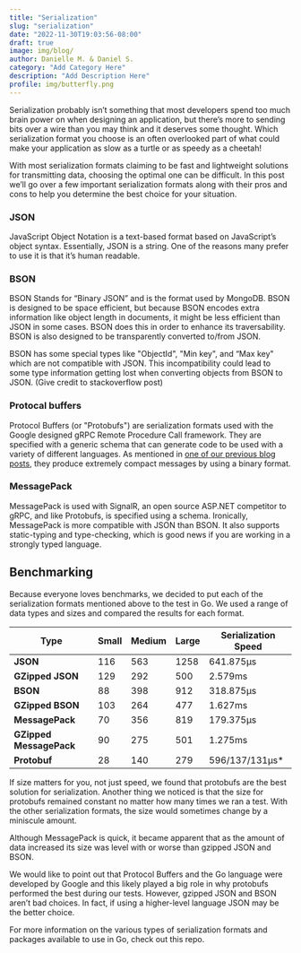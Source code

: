 ```yaml
---
title: "Serialization"
slug: "serialization"
date: "2022-11-30T19:03:56-08:00"
draft: true
image: img/blog/
author: Danielle M. & Daniel S.
category: "Add Category Here"
description: "Add Description Here"
profile: img/butterfly.png
---
```


Serialization probably isn’t something that most developers spend too much brain power on when designing an application, but there’s more to sending bits over a wire than you may think and it deserves some thought. Which serialization format you choose is an often overlooked part of what could make your application as slow as  a turtle or as speedy as a cheetah!

<!--more-->

With most serialization formats claiming to be fast and lightweight solutions for transmitting data, choosing the optimal one can be difficult. In this post we’ll go over a few important serialization formats along with their pros and cons to help you determine the best choice for your situation.

### JSON
JavaScript Object Notation is a text-based format based on JavaScript’s object syntax. Essentially, JSON is a string. One of the reasons many prefer to use it is that it’s human readable.

### BSON
BSON Stands for “Binary JSON” and is the format used by MongoDB. BSON is designed to be space efficient, but because BSON encodes extra information like object length in documents, it might be less efficient than JSON in some cases. BSON does this in order to enhance its traversability. BSON is also designed to be transparently converted to/from JSON.

BSON has some special types like "ObjectId", "Min key", and “Max key" which are not compatible with JSON. This incompatibility could lead to some type information getting lost when converting objects from BSON to JSON. (Give credit to stackoverflow post) 

### Protocal buffers 
Protocol Buffers (or "Protobufs") are serialization formats used with the Google designed gRPC Remote Procedure Call framework. They are specified with a generic schema that can generate code to be used with a variety of different languages. As mentioned in [one of our previous blog posts](https://rotational.io/blog/what-are-protocol-buffers/), they produce extremely compact messages by using a binary format.

### MessagePack
MessagePack is used with SignalR, an open source ASP.NET competitor to gRPC, and like Protobufs, is specified using a schema. Ironically, MessagePack is more compatible with JSON than BSON. It also supports static-typing and type-checking, which is good news if you are working in a strongly typed language.

## Benchmarking
Because everyone loves benchmarks, we decided to put each of the serialization formats mentioned above to the test in Go. We used a range of data types and sizes and compared the results for each format. 

| Type                   | Small                      | Medium                     | Large                     | Serialization Speed       |
| ---------------------- | -------------------------- | -------------------------- |-------------------------- |-------------------------- |
|**JSON**                | 116                        | 563                        | 1258                      | 641.875µs                 |
|**GZipped JSON**        | 129                        | 292                        | 500                       | 2.579ms                   |
|**BSON**                | 88                         | 398                        | 912                       | 318.875µs                 |
|**GZipped BSON**        | 103                        | 264                        | 477                       | 1.627ms                   |
|**MessagePack**         | 70                         | 356                        | 819                       | 179.375µs                 |
|**GZipped MessagePack** | 90                         | 275                        | 501                       | 1.275ms                   |
|**Protobuf**            | 28                         | 140                        | 279                       | 596/137/131µs*            |


If size matters for you, not just speed, we found that protobufs are the best solution for serialization. Another thing we noticed is that the size for protobufs remained constant no matter how many times we ran a test. With the other serialization formats, the size would sometimes change by a miniscule amount.

Although MessagePack is quick, it became apparent that as the amount of data increased its size was level with or worse than gzipped JSON and BSON.

We would like to point out that Protocol Buffers and the Go language were developed by Google and this likely played a big role in why protobufs performed the best during our tests. However, gzipped JSON and BSON aren’t bad choices. In fact, if using a higher-level language JSON may be the better choice. 

For more information on the various types of serialization formats and packages available to use in Go, check out this repo.
